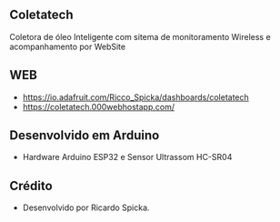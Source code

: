 ## Coletatech

Coletora de óleo Inteligente com sitema de monitoramento Wireless e acompanhamento por WebSite

## WEB
- https://io.adafruit.com/Ricco_Spicka/dashboards/coletatech
- https://coletatech.000webhostapp.com/

## Desenvolvido em Arduino

-  Hardware Arduino ESP32 e Sensor Ultrassom HC-SR04


## Crédito

* Desenvolvido por Ricardo Spicka.

  

#